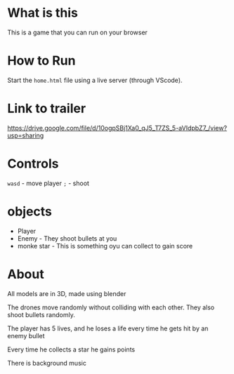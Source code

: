 # What is this

This is a game that you can run on your browser

# How to Run

Start the `home.html` file using a live server (through VScode).


# Link to trailer

https://drive.google.com/file/d/10ogpSBj1Xa0_qJ5_T7ZS_5-aVIdpbZ7_/view?usp=sharing


# Controls

`wasd` - move player
`;` - shoot

# objects
- Player
- Enemy - They shoot bullets at you
- monke star - This is something oyu can collect to gain score

# About 

All models are in 3D, made using blender

The drones move randomly without colliding with each other. They also shoot bullets randomly. 

The player has 5 lives, and he loses a life every time he gets hit by an enemy bullet

Every time he collects a star he gains points

There is background music
